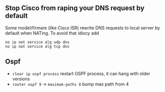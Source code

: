 ## Stop Cisco from raping your DNS request by default

Some model/firmare (like Cisco ISR) rewrite DNS requests to local server by default when NATing.
To avoid that idiocy add

    no ip nat service alg udp dns
    no ip nat service alg tcp dns


## Ospf

* `clear ip ospf process` restart OSPF process, it can hang with older versions
* `router ospf 9` -> `maximum-paths 8` bump max path from 4
